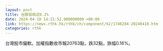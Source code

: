 ```yaml
---
layout: post
title: 台股低收近0.2%
date: 2024-04-10 14:21:52.000000000 +08:00
link: https://news.rthk.hk/rthk/ch/component/k2/1748284-20240410.htm
categories: rthk
---
```


台灣股市偏軟。加權指數收市報20763點，跌32點，跌幅0.16%。
